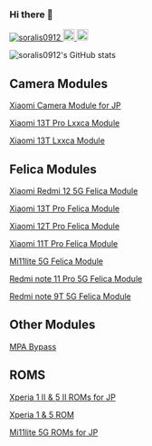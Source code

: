 ### Hi there 👋

<p align="left"> 
  <a href="https://github.com/yutkat/soralis0912/">
    <img src="https://komarev.com/ghpvc/?username=soralis0912" alt="soralis0912" />
  </a>
  <a href="http://twitter.com/soralis_0912">
    <img height="20" src="https://img.shields.io/twitter/follow/soralis_0912?label=Twitter&logo=twitter&style=flat" />
  </a>
  <a href="https://github.com/soralis0912">
    <img height="20" src="https://img.shields.io/github/followers/soralis0912?label=follow&logo=github&style=flat" />
  </a>
</p>

![soralis0912's GitHub stats](https://github-readme-stats.vercel.app/api?username=soralis0912&show_icons=true)



## Camera Modules

[Xiaomi Camera Module for JP](https://github.com/soralis0912/xiaomi-camera-mod)

[Xiaomi 13T Pro Lxxca Module](https://github.com/soralis0912/corot-lxxca-enabler)

[Xiaomi 13T Lxxca Module](https://github.com/soralis0912/XIG04-lxxca-enabler)


## Felica Modules

[Xiaomi Redmi 12 5G Felica Module](https://github.com/soralis0912/magisk-module-sky-jp-felica)

[Xiaomi 13T Pro Felica Module](https://github.com/soralis0912/magisk-module-corot-jp-felica)

[Xiaomi 12T Pro Felica Module](https://github.com/soralis0912/magisk-module-diting-jp-felica)

[Xiaomi 11T Pro Felica Module](https://github.com/soralis0912/magisk-module-vili-jp-felica)

[Mi11lite 5G Felica Module](https://github.com/soralis0912/magisk-module-renoir-jp-felica)

[Redmi note 11 Pro 5G Felica Module](https://github.com/soralis0912/magisk-module-veux-jp-felica)

[Redmi note 9T 5G Felica Module](https://github.com/soralis0912/magisk-module-canong-jp-felica)

## Other Modules

[MPA Bypass](https://github.com/soralis0912/mpa-bypass)

## ROMS
[Xperia 1 Ⅱ & 5 Ⅱ ROMs for JP](https://github.com/Sony-edo-felica-development/)

[Xperia 1  & 5  ROM](https://github.com/Sony-kumano-development/)

[Mi11lite 5G ROMs for JP](https://github.com/xiaomi-renoir-felica-development/)



